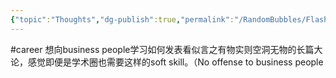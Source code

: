 ```yaml
---
{"topic":"Thoughts","dg-publish":true,"permalink":"/RandomBubbles/FlashThoughts/2023-06-21/","dgPassFrontmatter":true,"noteIcon":""}
---
```


#career 想向business people学习如何发表看似言之有物实则空洞无物的长篇大论，感觉即便是学术圈也需要这样的soft skill。（No offense to business people